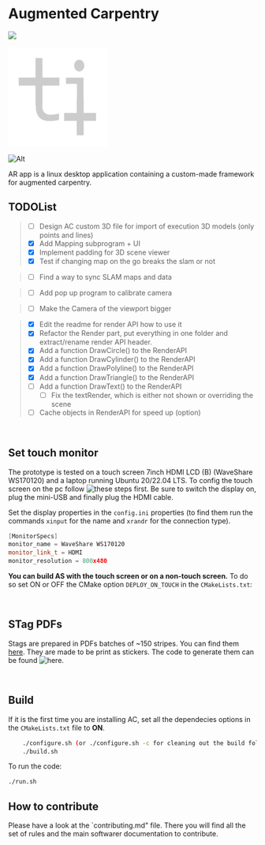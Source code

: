 # Augmented Carpentry

[<img src="https://github.com/aiekick/ImGuiFileDialog/workflows/Linux/badge.svg"/>](https://github.com/ibois-epfl/augmented-carpentry)

<p>
    <img src="./assets/images/logos/logo_linux_gray_light.png" width="200">
</p>

![Alt](https://repobeats.axiom.co/api/embed/d8c1521749d2bb0caae0af25f47fd9810f148f71.svg "Repobeats analytics image")

AR app is a linux desktop application containing a custom-made framework for augmented carpentry.

## TODOList
> - [ ] Design AC custom 3D file for import of execution 3D models (only points and lines)
> - [x] Add Mapping subprogram + UI
> - [x] Implement padding for 3D scene viewer
> - [x] Test if changing map on the go breaks the slam or not

> - [ ] Find a way to sync SLAM maps and data

> - [ ] Add pop up program to calibrate camera

> - [ ] Make the Camera of the viewport bigger

> - [x] Edit the readme for render API how to use it
> - [x] Refactor the Render part, put everything in one folder and extract/rename render API header.
> - [x] Add a function DrawCircle() to the RenderAPI
> - [x] Add a function DrawCylinder() to the RenderAPI
> - [x] Add a function DrawPolyline() to the RenderAPI
> - [x] Add a function DrawTriangle() to the RenderAPI
> - [ ] Add a function DrawText() to the RenderAPI
>   - [ ] Fix the textRender, which is either not shown or overriding the scene
> - [ ] Cache objects in RenderAPI for speed up (option)


<br />

## Set touch monitor

The prototype is tested on a touch screen 7inch HDMI LCD (B) (WaveShare WS170120) and a laptop running Ubuntu 20/22.04 LTS. To config the touch screen on the pc follow ![these steps first](https://www.waveshare.com/wiki/7inch_HDMI_LCD_(B)). Be sure to switch the display on, plug the mini-USB and finally plug the HDMI cable.

Set the display properties in the `config.ini` properties (to find them run the commands `xinput`  for the name and `xrandr` for the connection type).
```c++
[MonitorSpecs]
monitor_name = WaveShare WS170120
monitor_link_t = HDMI
monitor_resolution = 800x480
```
**You can build AS with the touch screen or on a non-touch screen.** To do so set ON or OFF the CMake option `DEPLOY_ON_TOUCH` in the `CMakeLists.txt`:

<br />

## STag PDFs
Stags are prepared in PDFs batches of ~150 stripes. You can find them [here](https://drive.google.com/drive/folders/1jic85gclymiV9014zc3tuUgIBq8lTyZr?usp=sharing).
They are made to be print as stickers. The code to generate them can be found ![here](https://github.com/ibois-epfl/TSlam/tree/main/stag_util).


<br />


## Build
If it is the first time you are installing AC, set all the dependecies options in the `CMakeLists.txt` file to **ON**.

```bash
    ./configure.sh (or ./configure.sh -c for cleaning out the build folder)
    ./build.sh
```
To run the code:
```bash
./run.sh
```

## How to contribute
Please have a look at the `contributing.md" file. There you will find all the set of rules and the main softwarer documentation to contribute.
